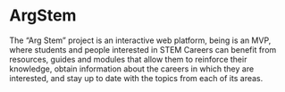 # ArgStem

The “Arg Stem” project is an interactive web platform, being
is an MVP, where students and people interested in STEM Careers can
benefit from resources, guides and modules that allow them to reinforce their knowledge,
obtain information about the careers in which they are interested, and stay up to date with the
topics from each of its areas.
